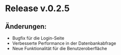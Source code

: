 # Release v.0.2.5

## Änderungen:
- Bugfix für die Login-Seite
- Verbesserte Performance in der Datenbankabfrage
- Neue Funktionalität für die Benutzeroberfläche